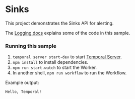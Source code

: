# Sinks

This project demonstrates the Sinks API for alerting.

The [Logging docs](https://docs.temporal.io/dev-guide/typescript/observability#logging) explains some of the code in this sample.

### Running this sample

1. `temporal server start-dev` to start [Temporal Server](https://github.com/temporalio/cli/#installation).
1. `npm install` to install dependencies.
1. `npm run start.watch` to start the Worker.
1. In another shell, `npm run workflow` to run the Workflow.

Example output:

```
Hello, Temporal!
```
